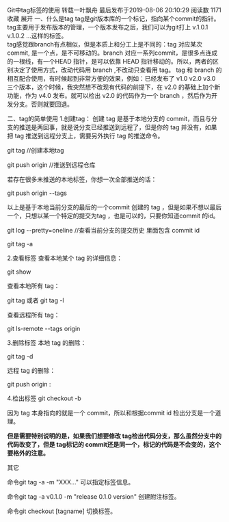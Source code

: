 Git中tag标签的使用
转载一叶飘舟 最后发布于2019-08-06 20:10:29 阅读数 1171  收藏
展开
一、什么是tag
tag是git版本库的一个标记，指向某个commit的指针。tag主要用于发布版本的管理，一个版本发布之后，我们可以为git打上 v.1.0.1 v.1.0.2 ...这样的标签。  
tag感觉跟branch有点相似，但是本质上和分工上是不同的：tag 对应某次commit, 是一个点，是不可移动的。branch 对应一系列commit，是很多点连成的一根线，有一个HEAD 指针，是可以依靠 HEAD 指针移动的。所以，两者的区别决定了使用方式，改动代码用 branch ,不改动只查看用 tag。
tag 和 branch 的相互配合使用，有时候起到非常方便的效果，例如：已经发布了 v1.0 v2.0 v3.0 三个版本，这个时候，我突然想不改现有代码的前提下，在 v2.0 的基础上加个新功能，作为 v4.0 发布。就可以检出 v2.0 的代码作为一个 branch ，然后作为开发分支。否则就要回退。

二、tag的简单使用
1.创建tag：
创建 tag 是基于本地分支的 commit，而且与分支的推送是两回事，就是说分支已经推送到远程了，但是你的 tag 并没有，如果把 tag 推送到远程分支上，需要另外执行 tag 的推送命令。

git tag <tagName> //创建本地tag

git push origin <tagName> //推送到远程仓库

若存在很多未推送的本地标签，你想一次全部推送的话：

git push origin --tags

以上是基于本地当前分支的最后的一个commit 创建的 tag ，但是如果不想以最后一个，只想以某一个特定的提交为tag ，也是可以的，只要你知道commit 的id。

git log --pretty=oneline //查看当前分支的提交历史 里面包含 commit id

git tag -a <tagName> <commitId>

2.查看标签
查看本地某个 tag 的详细信息：

git show <tagName>

查看本地所有 tag：

git tag 或者 git tag -l

查看远程所有 tag：

git ls-remote --tags origin

3.删除标签
本地 tag 的删除：

git tag -d <tagName>

远程 tag 的删除：

git push origin :<tagName>

4.检出标签
git checkout -b <branchName> <tagName>

因为 tag 本身指向的就是一个 commit，所以和根据commit id 检出分支是一个道理。

**但是需要特别说明的是，如果我们想要修改 tag检出代码分支，那么虽然分支中的代码改变了，但是 tag标记的 commit还是同一个，标记的代码是不会变的，这个要格外的注意。**

其它

命令git tag -a <tagname> -m "XXX..." 可以指定标签信息。

命令git tag -a v0.1.0 -m "release 0.1.0 version" 创建附注标签。

命令git checkout [tagname] 切换标签。